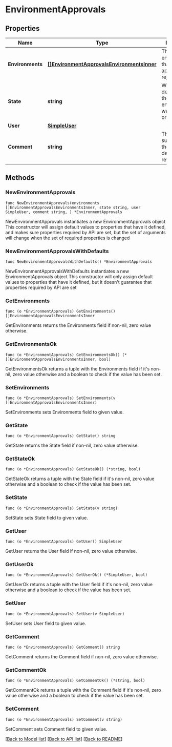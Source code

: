 # EnvironmentApprovals

## Properties

Name | Type | Description | Notes
------------ | ------------- | ------------- | -------------
**Environments** | [**[]EnvironmentApprovalsEnvironmentsInner**](EnvironmentApprovalsEnvironmentsInner.md) | The list of environments that were approved or rejected | 
**State** | **string** | Whether deployment to the environment(s) was approved or rejected | 
**User** | [**SimpleUser**](SimpleUser.md) |  | 
**Comment** | **string** | The comment submitted with the deployment review | 

## Methods

### NewEnvironmentApprovals

`func NewEnvironmentApprovals(environments []EnvironmentApprovalsEnvironmentsInner, state string, user SimpleUser, comment string, ) *EnvironmentApprovals`

NewEnvironmentApprovals instantiates a new EnvironmentApprovals object
This constructor will assign default values to properties that have it defined,
and makes sure properties required by API are set, but the set of arguments
will change when the set of required properties is changed

### NewEnvironmentApprovalsWithDefaults

`func NewEnvironmentApprovalsWithDefaults() *EnvironmentApprovals`

NewEnvironmentApprovalsWithDefaults instantiates a new EnvironmentApprovals object
This constructor will only assign default values to properties that have it defined,
but it doesn't guarantee that properties required by API are set

### GetEnvironments

`func (o *EnvironmentApprovals) GetEnvironments() []EnvironmentApprovalsEnvironmentsInner`

GetEnvironments returns the Environments field if non-nil, zero value otherwise.

### GetEnvironmentsOk

`func (o *EnvironmentApprovals) GetEnvironmentsOk() (*[]EnvironmentApprovalsEnvironmentsInner, bool)`

GetEnvironmentsOk returns a tuple with the Environments field if it's non-nil, zero value otherwise
and a boolean to check if the value has been set.

### SetEnvironments

`func (o *EnvironmentApprovals) SetEnvironments(v []EnvironmentApprovalsEnvironmentsInner)`

SetEnvironments sets Environments field to given value.


### GetState

`func (o *EnvironmentApprovals) GetState() string`

GetState returns the State field if non-nil, zero value otherwise.

### GetStateOk

`func (o *EnvironmentApprovals) GetStateOk() (*string, bool)`

GetStateOk returns a tuple with the State field if it's non-nil, zero value otherwise
and a boolean to check if the value has been set.

### SetState

`func (o *EnvironmentApprovals) SetState(v string)`

SetState sets State field to given value.


### GetUser

`func (o *EnvironmentApprovals) GetUser() SimpleUser`

GetUser returns the User field if non-nil, zero value otherwise.

### GetUserOk

`func (o *EnvironmentApprovals) GetUserOk() (*SimpleUser, bool)`

GetUserOk returns a tuple with the User field if it's non-nil, zero value otherwise
and a boolean to check if the value has been set.

### SetUser

`func (o *EnvironmentApprovals) SetUser(v SimpleUser)`

SetUser sets User field to given value.


### GetComment

`func (o *EnvironmentApprovals) GetComment() string`

GetComment returns the Comment field if non-nil, zero value otherwise.

### GetCommentOk

`func (o *EnvironmentApprovals) GetCommentOk() (*string, bool)`

GetCommentOk returns a tuple with the Comment field if it's non-nil, zero value otherwise
and a boolean to check if the value has been set.

### SetComment

`func (o *EnvironmentApprovals) SetComment(v string)`

SetComment sets Comment field to given value.



[[Back to Model list]](../README.md#documentation-for-models) [[Back to API list]](../README.md#documentation-for-api-endpoints) [[Back to README]](../README.md)


